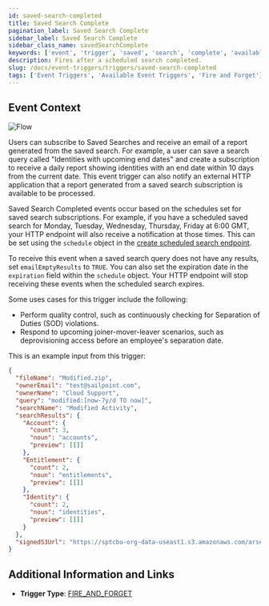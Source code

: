 ```yaml
---
id: saved-search-completed
title: Saved Search Complete
pagination_label: Saved Search Complete
sidebar_label: Saved Search Complete
sidebar_class_name: savedSearchComplete
keywords: ['event', 'trigger', 'saved', 'search', 'complete', 'available']
description: Fires after a scheduled search completed.
slug: /docs/event-triggers/triggers/saved-search-completed
tags: ['Event Triggers', 'Available Event Triggers', 'Fire and Forget']
---
```


## Event Context

![Flow](./img/saved-search-path.png)

Users can subscribe to Saved Searches and receive an email of a report generated from the saved search. For example, a user can save a search query called "Identities with upcoming end dates" and create a subscription to receive a daily report showing identities with an end date within 10 days from the current date. This event trigger can also notify an external HTTP application that a report generated from a saved search subscription is available to be processed.

Saved Search Completed events occur based on the schedules set for saved search subscriptions. For example, if you have a scheduled saved search for Monday, Tuesday, Wednesday, Thursday, Friday at 6:00 GMT, your HTTP endpoint will also receive a notification at those times. This can be set using the `schedule` object in the [create scheduled search endpoint](https://developer.sailpoint.com/idn/api/v3/scheduled-search-create).

To receive this event when a saved search query does not have any results, set `emailEmptyResults` to `TRUE`. You can also set the expiration date in the `expiration` field within the `schedule` object. Your HTTP endpoint will stop receiving these events when the scheduled search expires.

Some uses cases for this trigger include the following:

- Perform quality control, such as continuously checking for Separation of Duties (SOD) violations.
- Respond to upcoming joiner-mover-leaver scenarios, such as deprovisioning access before an employee's separation date.

This is an example input from this trigger:

```json
{
  "fileName": "Modified.zip",
  "ownerEmail": "test@sailpoint.com",
  "ownerName": "Cloud Support",
  "query": "modified:[now-7y/d TO now]",
  "searchName": "Modified Activity",
  "searchResults": {
    "Account": {
      "count": 3,
      "noun": "accounts",
      "preview": [[]]
    },
    "Entitlement": {
      "count": 2,
      "noun": "entitlements",
      "preview": [[]]
    },
    "Identity": {
      "count": 2,
      "noun": "identities",
      "preview": [[]]
    }
  },
  "signedS3Url": "https://sptcbu-org-data-useast1.s3.amazonaws.com/arsenal-john/reports/Events%20Export.2020-05-06%2018%2759%20GMT.3e580592-86e4-4953-8aea-49e6ef20a086.zip?X-Amz-Algorithm=AWS4-HMAC-SHA256&X-Amz-Date=20200506T185919Z&X-Amz-SignedHeaders=host&X-Amz-Expires=899&X-Amz-Credential=AKIAV5E54XOGTS4Q4L7A%2F20200506%2Fus-east-1%2Fs3%2Faws4_request&X-Amz-Signature=2e732bb97a12a1fd8a215613e3c31fcdae8ba1fb6a25916843ab5b51d2ddefbc"
}
```

## Additional Information and Links

- **Trigger Type**: [FIRE_AND_FORGET](../trigger-types.md#fire-and-forget)
<!-- [Input schema](https://developer.sailpoint.com/apis/beta/#section/Saved-Search-Complete-Event-Trigger-Input) -->
